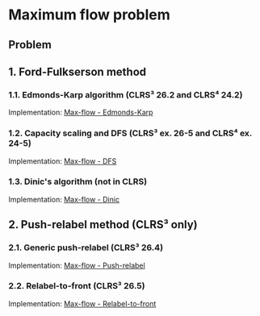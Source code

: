 # Maximum flow problem 

## Problem


## 1. Ford-Fulkserson method

### 1.1. Edmonds-Karp algorithm (CLRS³ 26.2 and CLRS⁴ 24.2)

Implementation: [Max-flow - Edmonds-Karp](https://github.com/pl3onasm/AADS/blob/main/algorithms/graphs/max-flow/maxflow-1.c)

### 1.2. Capacity scaling and DFS (CLRS³ ex. 26-5 and CLRS⁴ ex. 24-5)

Implementation: [Max-flow - DFS](https://github.com/pl3onasm/AADS/blob/main/algorithms/graphs/max-flow/maxflow-2.c)

### 1.3. Dinic's algorithm (not in CLRS)

Implementation: [Max-flow - Dinic](https://github.com/pl3onasm/AADS/blob/main/algorithms/graphs/max-flow/maxflow-3.c)

## 2. Push-relabel method (CLRS³ only)

### 2.1. Generic push-relabel (CLRS³ 26.4)

Implementation: [Max-flow - Push-relabel](https://github.com/pl3onasm/AADS/blob/main/algorithms/graphs/max-flow/maxflow-4.c)

### 2.2. Relabel-to-front (CLRS³ 26.5)

Implementation: [Max-flow - Relabel-to-front](https://github.com/pl3onasm/AADS/blob/main/algorithms/graphs/max-flow/maxflow-5.c)
